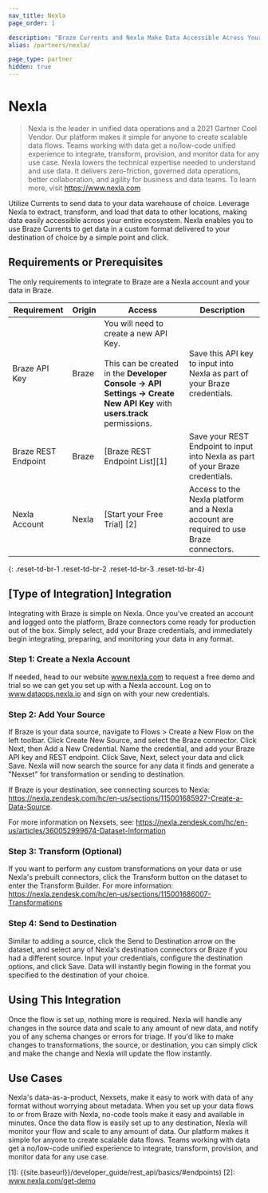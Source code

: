 ```yaml
---
nav_title: Nexla
page_order: 1

description: "Braze Currents and Nexla Make Data Accessible Across Your Entire Ecosystem to the Data Warehouse of Your Choice."
alias: /partners/nexla/

page_type: partner
hidden: true
---
```


# Nexla

> Nexla is the leader in unified data operations and a 2021 Gartner Cool Vendor. Our platform makes it simple for anyone to create scalable data flows. Teams working with data get a no/low-code unified experience to integrate, transform, provision, and monitor data for any use case. Nexla lowers the technical expertise needed to understand and use data. It delivers zero-friction, governed data operations, better collaboration, and agility for business and data teams. To learn more, visit https://www.nexla.com.

Utilize Currents to send data to your data warehouse of choice. Leverage Nexla to extract, transform, and load that data to other locations, making data easily accessible across your entire ecosystem. Nexla enables you to use Braze Currents to get data in a custom format delivered to your destination of choice by a simple point and click.

## Requirements or Prerequisites

The only requirements to integrate to Braze are a Nexla account and your data in Braze.

| Requirement | Origin | Access | Description |
|---|---|---|---|
| Braze API Key | Braze | You will need to create a new API Key.<br><br>This can be created in the __Developer Console -> API Settings -> Create New API Key__ with __users.track__ permissions. | Save this API key to input into Nexla as part of your Braze credentials. |
| Braze REST Endpoint | Braze | [Braze REST Endpoint List][1] | Save your REST Endpoint to input into Nexla as part of your Braze credentials. |
| Nexla Account | Nexla | [Start your Free Trial] [2] | Access to the Nexla platform and a Nexla account are required to use Braze connectors.
{: .reset-td-br-1 .reset-td-br-2 .reset-td-br-3  .reset-td-br-4}

## [Type of Integration] Integration

Integrating with Braze is simple on Nexla. Once you've created an account and logged onto the platform, Braze connectors come ready for production out of the box. Simply select, add your Braze credentials, and immediately begin integrating, preparing, and monitoring your data in any format.

### Step 1: Create a Nexla Account

If needed, head to our website www.nexla.com to request a free demo and trial so we can get you set up with a Nexla account. Log on to www.dataops.nexla.io and sign on with your new credentials.

### Step 2: Add Your Source

If Braze is your data source, navigate to Flows > Create a New Flow on the left toolbar. Click Create New Source, and select the Braze connector. Click Next, then Add a New Credential. Name the credential, and add your Braze API key and REST endpoint. Click Save, Next, select your data and click Save. Nexla will now search the source for any data it finds and generate a "Nexset" for transformation or sending to destination.

If Braze is your destination, see connecting sources to Nexla: https://nexla.zendesk.com/hc/en-us/sections/115001685927-Create-a-Data-Source.

For more information on Nexsets, see: https://nexla.zendesk.com/hc/en-us/articles/360052999674-Dataset-Information

### Step 3: Transform (Optional)

If you want to perform any custom transformations on your data or use Nexla's prebuilt connectors, click the Transform button on the dataset to enter the Transform Builder. For more information: https://nexla.zendesk.com/hc/en-us/sections/115001686007-Transformations

### Step 4: Send to Destination

Similar to adding a source, click the Send to Destination arrow on the dataset, and select any of Nexla's destination connectors or Braze if you had a different source. Input your credentials, configure the destination options, and click Save. Data will instantly begin flowing in the format you specified to the destination of your choice.

## Using This Integration

Once the flow is set up, nothing more is required. Nexla will handle any changes in the source data and scale to any amount of new data, and notify you of any schema changes or errors for triage. If you'd like to make changes to transformations, the source, or destination, you can simply click and make the change and Nexla will update the flow instantly.


## Use Cases

Nexla's data-as-a-product, Nexsets, make it easy to work with data of any format without worrying about metadata. When you set up your data flows to or from Braze with Nexla, no-code tools make it easy and available in minutes. Once the data flow is easily set up to any destination, Nexla will monitor your flow and scale to any amount of data. Our platform makes it simple for anyone to create scalable data flows. Teams working with data get a no/low-code unified experience to integrate, transform, provision, and monitor data for any use case. 

[1]: {{site.baseurl}}/developer_guide/rest_api/basics/#endpoints)
[2]: www.nexla.com/get-demo
